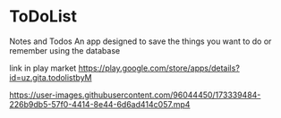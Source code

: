 # ToDoList
Notes and Todos
An app designed to save the things you want to do or remember using the database

link in play market
https://play.google.com/store/apps/details?id=uz.gita.todolistbyM



https://user-images.githubusercontent.com/96044450/173339484-226b9db5-57f0-4414-8e44-6d6ad414c057.mp4
